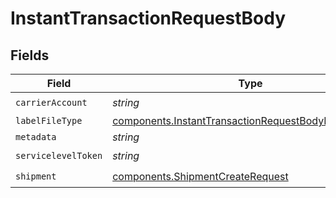 # InstantTransactionRequestBody


## Fields

| Field                                                                                                                          | Type                                                                                                                           | Required                                                                                                                       | Description                                                                                                                    | Example                                                                                                                        |
| ------------------------------------------------------------------------------------------------------------------------------ | ------------------------------------------------------------------------------------------------------------------------------ | ------------------------------------------------------------------------------------------------------------------------------ | ------------------------------------------------------------------------------------------------------------------------------ | ------------------------------------------------------------------------------------------------------------------------------ |
| `carrierAccount`                                                                                                               | *string*                                                                                                                       | :heavy_check_mark:                                                                                                             | N/A                                                                                                                            | b741b99f95e841639b54272834bc478c                                                                                               |
| `labelFileType`                                                                                                                | [components.InstantTransactionRequestBodyLabelFileType](../../models/components/instanttransactionrequestbodylabelfiletype.md) | :heavy_minus_sign:                                                                                                             | N/A                                                                                                                            | PDF                                                                                                                            |
| `metadata`                                                                                                                     | *string*                                                                                                                       | :heavy_minus_sign:                                                                                                             | N/A                                                                                                                            | Order ID #12345                                                                                                                |
| `servicelevelToken`                                                                                                            | *string*                                                                                                                       | :heavy_check_mark:                                                                                                             | N/A                                                                                                                            | usps_priority                                                                                                                  |
| `shipment`                                                                                                                     | [components.ShipmentCreateRequest](../../models/components/shipmentcreaterequest.md)                                           | :heavy_check_mark:                                                                                                             | N/A                                                                                                                            |                                                                                                                                |